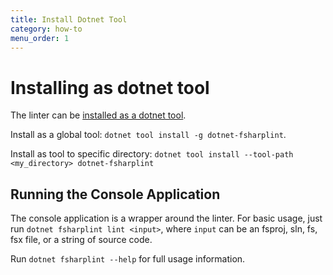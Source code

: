 ```yaml
---
title: Install Dotnet Tool
category: how-to
menu_order: 1
---
```


# Installing as dotnet tool

The linter can be [installed as a dotnet tool](https://docs.microsoft.com/en-us/dotnet/core/tools/dotnet-tool-install).

Install as a global tool: `dotnet tool install -g dotnet-fsharplint`.

Install as tool to specific directory: `dotnet tool install --tool-path <my_directory> dotnet-fsharplint`

## Running the Console Application

The console application is a wrapper around the linter. For basic usage, just run `dotnet fsharplint lint <input>`, where `input` can be an fsproj, sln, fs, fsx file, or a string of source code.

Run `dotnet fsharplint --help` for full usage information.
